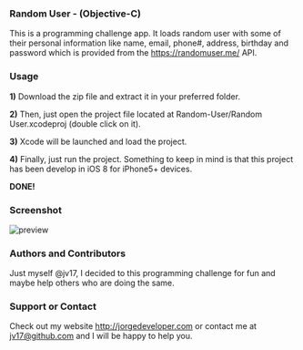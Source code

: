 ### Random User - (Objective-C)
This is a programming challenge app. It loads random user with some of their personal information like name, email, phone#, address, birthday and password which is provided from the https://randomuser.me/ API.

### Usage
**1)** Download the zip file and extract it in your preferred folder.

**2)** Then, just open the project file located at Random-User/Random User.xcodeproj (double click on it).

**3)** Xcode will be launched and load the project.

**4)** Finally, just run the project. Something to keep in mind is that this project has been develop in iOS 8 for iPhone5+ devices.

**DONE!**

### Screenshot
![preview](http://s2.postimg.org/mzitunfd3/randomuser.gif)

### Authors and Contributors
Just myself @jv17, I decided to this programming challenge for fun and maybe help others who are doing the same.

### Support or Contact
Check out my website http://jorgedeveloper.com or contact me at jv17@github.com and I will be happy to help you.
